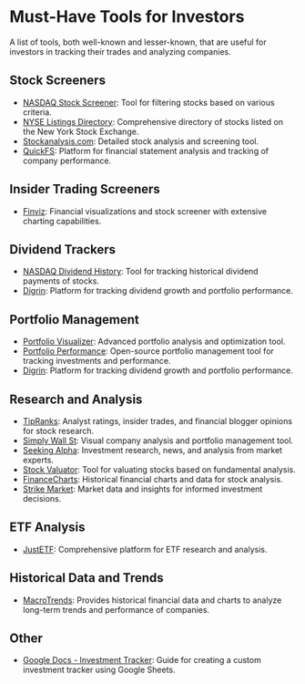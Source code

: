 # Must-Have Tools for Investors
A list of tools, both well-known and lesser-known, that are useful for investors in tracking their trades and analyzing companies.

## Stock Screeners

- [NASDAQ Stock Screener](https://www.nasdaq.com/market-activity/stocks/screener): Tool for filtering stocks based on various criteria.
- [NYSE Listings Directory](https://www.nyse.com/listings_directory/stock): Comprehensive directory of stocks listed on the New York Stock Exchange.
- [Stockanalysis.com](http://stockanalysis.com/): Detailed stock analysis and screening tool.
- [QuickFS](https://quickfs.net): Platform for financial statement analysis and tracking of company performance.

## Insider Trading Screeners

- [Finviz](http://finviz.com): Financial visualizations and stock screener with extensive charting capabilities.

## Dividend Trackers

- [NASDAQ Dividend History](https://www.nasdaq.com/market-activity/stocks/qcom/dividend-history): Tool for tracking historical dividend payments of stocks.
- [Digrin](https://www.digrin.com): Platform for tracking dividend growth and portfolio performance.

## Portfolio Management

- [Portfolio Visualizer](portfoliovisualizer.com): Advanced portfolio analysis and optimization tool.
- [Portfolio Performance](http://portfolio-performance.info): Open-source portfolio management tool for tracking investments and performance.
- [Digrin](https://www.digrin.com): Platform for tracking dividend growth and portfolio performance.

## Research and Analysis

- [TipRanks](https://www.tipranks.com): Analyst ratings, insider trades, and financial blogger opinions for stock research.
- [Simply Wall St](https://simplywall.st/): Visual company analysis and portfolio management tool.
- [Seeking Alpha](https://seekingalpha.com): Investment research, news, and analysis from market experts.
- [Stock Valuator](https://stockvaluator.co): Tool for valuating stocks based on fundamental analysis.
- [FinanceCharts](https://www.financecharts.com/): Historical financial charts and data for stock analysis.
- [Strike Market](https://strike.market): Market data and insights for informed investment decisions.

## ETF Analysis

- [JustETF](http://justetf.com): Comprehensive platform for ETF research and analysis.

## Historical Data and Trends

- [MacroTrends](http://macrotrends.net): Provides historical financial data and charts to analyze long-term trends and performance of companies.

## Other

- [Google Docs - Investment Tracker](https://support.google.com/docs/answer/3093281?hl=en): Guide for creating a custom investment tracker using Google Sheets.
